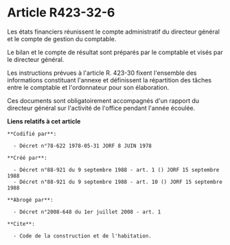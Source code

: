 # Article R423-32-6

Les états financiers réunissent le compte administratif du directeur général et le compte de gestion du comptable.

Le bilan et le compte de résultat sont préparés par le comptable et visés par le directeur général.

Les instructions prévues à l'article R. 423-30 fixent l'ensemble des informations constituant l'annexe et définissent la
répartition des tâches entre le comptable et l'ordonnateur pour son élaboration.

Ces documents sont obligatoirement accompagnés d'un rapport du directeur général sur l'activité de l'office pendant l'année
écoulée.

**Liens relatifs à cet article**

	**Codifié par**:

	  - Décret n°78-622 1978-05-31 JORF 8 JUIN 1978

	**Créé par**:

	  - Décret n°88-921 du 9 septembre 1988 - art. 1 () JORF 15 septembre 1988
	  - Décret n°88-921 du 9 septembre 1988 - art. 10 () JORF 15 septembre 1988

	**Abrogé par**:

	  - Décret n°2008-648 du 1er juillet 2008 - art. 1

	**Cite**:

	  - Code de la construction et de l'habitation.

